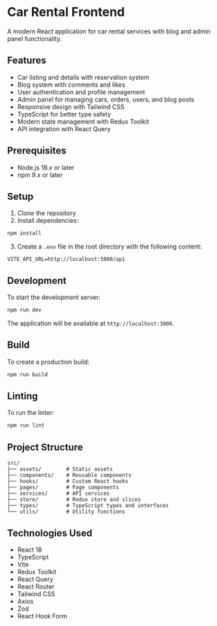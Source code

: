 # Car Rental Frontend

A modern React application for car rental services with blog and admin panel functionality.

## Features

- Car listing and details with reservation system
- Blog system with comments and likes
- User authentication and profile management
- Admin panel for managing cars, orders, users, and blog posts
- Responsive design with Tailwind CSS
- TypeScript for better type safety
- Modern state management with Redux Toolkit
- API integration with React Query

## Prerequisites

- Node.js 18.x or later
- npm 9.x or later

## Setup

1. Clone the repository
2. Install dependencies:
```bash
npm install
```

3. Create a `.env` file in the root directory with the following content:
```env
VITE_API_URL=http://localhost:5000/api
```

## Development

To start the development server:

```bash
npm run dev
```

The application will be available at `http://localhost:3000`.

## Build

To create a production build:

```bash
npm run build
```

## Linting

To run the linter:

```bash
npm run lint
```

## Project Structure

```
src/
├── assets/        # Static assets
├── components/    # Reusable components
├── hooks/         # Custom React hooks
├── pages/         # Page components
├── services/      # API services
├── store/         # Redux store and slices
├── types/         # TypeScript types and interfaces
└── utils/         # Utility functions
```

## Technologies Used

- React 18
- TypeScript
- Vite
- Redux Toolkit
- React Query
- React Router
- Tailwind CSS
- Axios
- Zod
- React Hook Form
